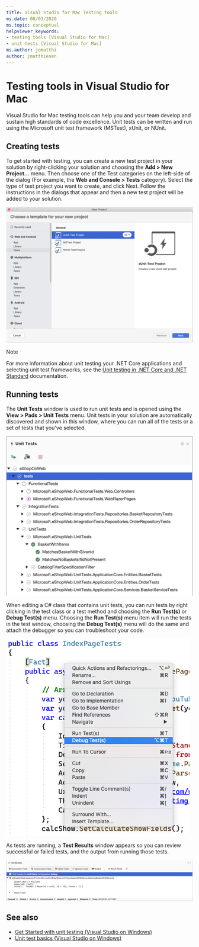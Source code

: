 ```yaml
---
title: Visual Studio for Mac Testing tools
ms.date: 08/03/2020
ms.topic: conceptual
helpviewer_keywords:
- testing tools [Visual Studio for Mac]
- unit tests [Visual Studio for Mac]
ms.author: jomatthi
author: jmatthiesen
---
```

# Testing tools in Visual Studio for Mac

Visual Studio for Mac testing tools can help you and your team develop and sustain high standards of code excellence. Unit tests can be written and run using the Microsoft unit test framework (MSTest), xUnit, or NUnit.

## Creating tests
To get started with testing, you can create a new test project in your solution by right-clicking your solution and choosing the **Add > New Project...** menu. Then choose one of the Test categories on the left-side of the dialog (For example, the **Web and Console > Tests** category). Select the type of test project you want to create, and click Next. Follow the instructions in the dialogs that appear and then a new test project will be added to your solution.

![New project dialog with Web and Console > Tests section selected, showing xUnit, MSTest, and NUnit projects](media/create-new-test-project.PNG)

> [!NOTE]
> For more information about unit testing your .NET Core applications and selecting unit test frameworks, see the [Unit testing in .NET Core and .NET Standard](https://docs.microsoft.com/dotnet/core/testing/?pivots=xunit) documentation.

## Running tests
The **Unit Tests** window is used to run unit tests and is opened using the **View > Pads > Unit Tests** menu. Unit tests in your solution are automatically discovered and shown in this window, where you can run all of the tests or a set of tests that you've selected.

![Test Window showing a list of unit tests and a tool bar for running or stopping tests.](media/test-window.PNG)

When editing a C# class that contains unit tests, you can run tests by right clicking in the test class or a test method and choosing the **Run Test(s)** or **Debug Test(s)** menu. Choosing the **Run Test(s)** menu item will run the tests in the test window, choosing the **Debug Test(s)** menu will do the same and attach the debugger so you can troubleshoot your code.

![Editor right-click menu with Run and Debug Tests options](media/run-tests-context-menu.PNG)

As tests are running, a **Test Results** window appears so you can review successful or failed tests, and the output from running those tests.

![Test results window showing one failed test and a count of 21 passed tests and 1 failed test.](media/test-results-window.PNG)

## See also

- [Get Started with unit testing (Visual Studio on Windows)](/visualstudio/test/getting-started-with-unit-testing)
- [Unit test basics (Visual Studio on Windows)](/visualstudio/test/unit-test-basics)